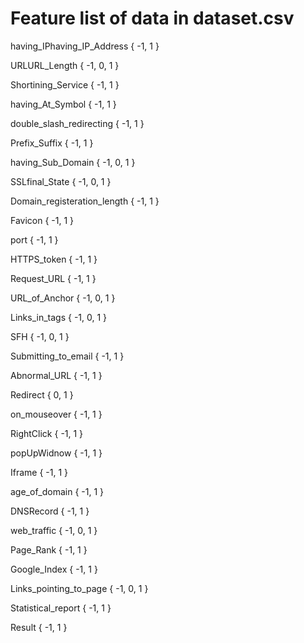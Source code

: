# Feature list of data in dataset.csv

having_IPhaving_IP_Address { -1, 1 }

URLURL_Length { -1, 0, 1 }

Shortining_Service { -1, 1 }

having_At_Symbol { -1, 1 }

double_slash_redirecting { -1, 1 }

Prefix_Suffix { -1, 1 }

having_Sub_Domain { -1, 0, 1 }

SSLfinal_State { -1, 0, 1 }

Domain_registeration_length { -1, 1 }

Favicon { -1, 1 }

port { -1, 1 }

HTTPS_token { -1, 1 }

Request_URL { -1, 1 }

URL_of_Anchor { -1, 0, 1 }

Links_in_tags { -1, 0, 1 }

SFH { -1, 0, 1 }

Submitting_to_email { -1, 1 }

Abnormal_URL { -1, 1 }

Redirect { 0, 1 }

on_mouseover { -1, 1 }

RightClick { -1, 1 }

popUpWidnow { -1, 1 }

Iframe { -1, 1 }

age_of_domain { -1, 1 }

DNSRecord { -1, 1 }

web_traffic { -1, 0, 1 }

Page_Rank { -1, 1 }

Google_Index { -1, 1 }

Links_pointing_to_page { -1, 0, 1 }

Statistical_report { -1, 1 }

Result { -1, 1 }
